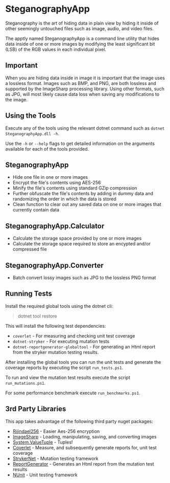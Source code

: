 SteganographyApp
=====

Steganography is the art of hiding data in plain view by hiding it inside of other seemingly untouched files such as image, audio, and video files.

The apptly named SteganographyApp is a command line utility that hides data inside of one or more images by modifying the least significant bit (LSB) of the RGB values in each individual pixel.

Important
---
When you are hiding data inside in image it is important that the image uses a lossless format.
Images such as BMP, and PNG, are both lossless and supported by the ImageSharp processing library.
Using other formats, such as JPG, will most likely cause data loss when saving any modifications
to the image.

Using the Tools
---
Execute any of the tools using the relevant dotnet command such as `dotnet SteganographyApp.dll -h`.

Use the `-h` or `--help` flags to get detailed information on the arguments available for each of the tools provided.

SteganographyApp
---
* Hide one file in one or more images
* Encrypt the file's contents using AES-256
* Minify the file's contents using standard GZip compression
* Further obfuscate the file's contents by adding in dummy data and randomizing the order in which the data is stored
* Clean function to clear out any saved data on one or more images that currently contain data

SteganographyApp.Calculator
---
* Calculate the storage space provided by one or more images
* Calculate the storage space required to store an encypted and/or compressed file

SteganographyApp.Converter
---
* Batch convert lossy images such as JPG to the lossless PNG format

Running Tests
---
Install the required global tools using the dotnet cli:

> dotnet tool restore

This will install the following test dependencies:
* `coverlet` - For measuring and checking unit test coverage
* `dotnet-stryker` - For executing mutation tests
* `dotnet-reportgenerator-globaltool` - For generating an Html report from the stryker mutation testing results.

After installing the global tools you can run the unit tests and generate the coverage reports by executing the script `run_tests.ps1`.

To run and view the mutation test results execute the script `run_mutations.ps1`.

For some performance benchmark execute `run_benchmarks.ps1`.

3rd Party Libraries
---

This app takes advantage of the following third party nuget packages:

* [Rijindael256](https://github.com/2Toad/Rijndael256) - Easier Aes-256 encryption
* [ImageSharp](https://github.com/JimBobSquarePants/ImageSharp) - Loading, manipulating, saving, and converting images
* [System.ValueTuple](https://www.nuget.org/packages/System.ValueTuple/) - Tuples!
* [Coverlet](https://github.com/tonerdo/coverlet) - Measure, and subsequently generate reports for, unit test coverage
* [StrykerNet](https://github.com/stryker-mutator/stryker-net) - Mutation testing framework
* [ReportGenerator](https://github.com/danielpalme/ReportGenerator) - Generates an Html report from the mutation test results
* [NUnit](https://www.nuget.org/packages/NUnit) - Unit testing framework
